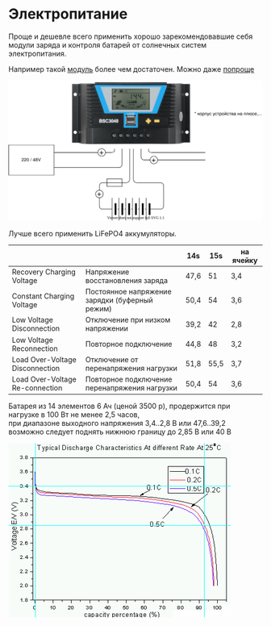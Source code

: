# Электропитание

Проще и дешевле всего применить хорошо зарекомендовавшие себя модули заряда и контроля батарей
от солнечных систем электропитания.

Например такой [модуль](https://powmr.com/solar-charge-controller/current/40amps-mppt/powmr-40a-mppt-solar-charge-controller-12v-24v-36v-48v-auto-solar-regulator-with-lcd-display-mppt-40a/)
более чем достаточен. Можно даже [попроще](https://powmr.com/solar-charge-controller/series-en/solar-laderegler-pwm-30a-40a-50a-60a-80a-automat-solar-controller-12v-24v-36v-48v-pv100v-lithiumbatterien-ternare-lithiumbatterien-lithiumeisenphosphat-usw./)

![](solar.svg)

Лучше всего применить LiFePO4 аккумуляторы.

|  | | 14s | 15s | на ячейку |
| ---- | ---- | ---- | ---- | ---- |
| Recovery Charging Voltage | Напряжение восстановления заряда | 47,6 | 51 | 3,4 |
| Constant Charging Voltage | Постоянное напряжение зарядки (буферный режим) | 50,4 | 54 | 3,6 |
| Low Voltage Disconnection | Отключение при низком напряжении | 39,2 | 42 | 2,8 |
| Low Voltage Reconnection | Повторное подключение | 44,8 | 48 | 3,2 |
| Load Over-Voltage Disconnection | Отключение от перенапряжения нагрузки | 51,8 | 55,5 | 3,7 |
| Load Over-Voltage Re-connection | Повторное подключение перенапряжения нагрузки | 50,4 | 54 | 3,6 |

Батарея из 14 элементов 6 Ач (ценой 3500 р), продержится при нагрузке в 100 Вт не менее 2,5 часов,  
при диапазоне выходного напряжения 3,4..2,8 В или 47,6..39,2  
возможно следует поднять нижнюю границу до 2,85 В или 40 В

![](discharge_lifepo4.png)

